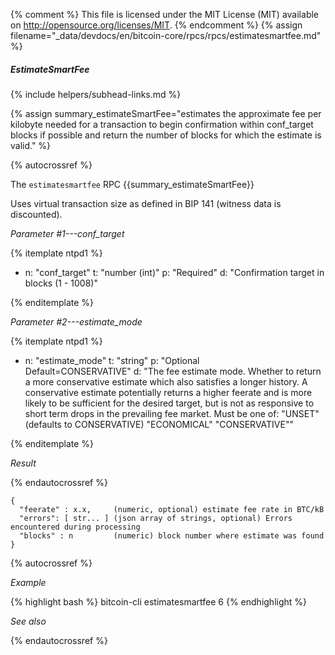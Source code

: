 {% comment %}
This file is licensed under the MIT License (MIT) available on
http://opensource.org/licenses/MIT.
{% endcomment %}
{% assign filename="_data/devdocs/en/bitcoin-core/rpcs/rpcs/estimatesmartfee.md" %}

##### EstimateSmartFee
{% include helpers/subhead-links.md %}

{% assign summary_estimateSmartFee="estimates the approximate fee per kilobyte needed for a transaction to begin
confirmation within conf_target blocks if possible and return the number of blocks
for which the estimate is valid." %}

{% autocrossref %}

The `estimatesmartfee` RPC {{summary_estimateSmartFee}}

Uses virtual transaction size as defined
in BIP 141 (witness data is discounted).

*Parameter #1---conf_target*

{% itemplate ntpd1 %}
- n: "conf_target"
  t: "number (int)"
  p: "Required"
  d: "Confirmation target in blocks (1 - 1008)"

{% enditemplate %}

*Parameter #2---estimate_mode*

{% itemplate ntpd1 %}
- n: "estimate_mode"
  t: "string"
  p: "Optional<br>Default=CONSERVATIVE"
  d: "The fee estimate mode.
       Whether to return a more conservative estimate which also satisfies
       a longer history. A conservative estimate potentially returns a
       higher feerate and is more likely to be sufficient for the desired
       target, but is not as responsive to short term drops in the
       prevailing fee market.  Must be one of:
       \"UNSET\" (defaults to CONSERVATIVE)
       \"ECONOMICAL\"
       \"CONSERVATIVE\""

{% enditemplate %}

*Result*

{% endautocrossref %}

    {
      "feerate" : x.x,     (numeric, optional) estimate fee rate in BTC/kB
      "errors": [ str... ] (json array of strings, optional) Errors encountered during processing
      "blocks" : n         (numeric) block number where estimate was found
    }

{% autocrossref %}

*Example*

{% highlight bash %}
bitcoin-cli estimatesmartfee 6
{% endhighlight %}

*See also*

{% endautocrossref %}
